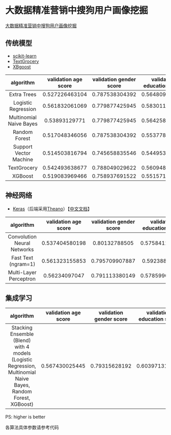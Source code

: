 # 大数据精准营销中搜狗用户画像挖掘

[大数据精准营销中搜狗用户画像挖掘](http://www.datafountain.cn/data/science/player/competition/detail/description/239)

## 传统模型

- [scikit-learn](http://scikit-learn.org/)
- [TextGrocery](http://textgrocery.readthedocs.io/zh/latest/)
- [XBgoost](http://xgboost.readthedocs.io/en/latest/)

algorithm|validation age score|validation gender score|validation education score|validation final score|final score
:-:|:-:|:-:|:-:|:-:|:-:
Extra Trees|0.527226463104|0.787538304392|0.564809707667|0.626524825054|
Logistic Regression|0.561832061069|0.779877425945|0.583011583012|0.641573690008|0.6485
Multinomial Naive Bayes|0.53893129771|0.779877425945|0.564258135687|0.627688953114|/
Random Forest|0.517048346056|0.787538304392|0.553778268064|0.619454972837|/
Support Vector Machine|0.514503816794|0.745658835546|0.544953116382|0.601705256241|/
TextGrocery|0.542493638677|0.788049029622|0.560948703806|0.630497124035|/
XGBoost|0.519083969466|0.758937691522|0.551571980143|0.609864547044|/

## 神经网络

- [Keras](https://keras.io/)（后端采用[Theano](http://www.deeplearning.net/software/theano/)）【[中文文档](http://keras-cn.readthedocs.io/en/latest/)】

algorithm|validation age score|validation gender score|validation education score|validation final score|final score
:-:|:-:|:-:|:-:|:-:|:-:
Convolution Neural Networks|0.537404580198|0.80132788505|0.575841147533|0.63819120426|/
Fast Text (ngram=1)|0.561323155853|0.795709907887|0.59238830697|0.64980712357|0.6638
Multi-Layer Perceptron|0.56234097047|0.791113380149|0.578599011543|0.644017787387|0.6506

## 集成学习

algorithm|validation age score|validation gender score|validation education score|validation final score|final score
:-:|:-:|:-:|:-:|:-:|:-:
Stacking Ensemble (Blend) with 4 models (Logistic Regression, Multinomial Naive Bayes, Random Forest, XGBoost)|0.567430025445|0.79315628192|0.603971318257|0.655220256528|0.6647

PS: higher is better

各算法具体参数请参考代码
